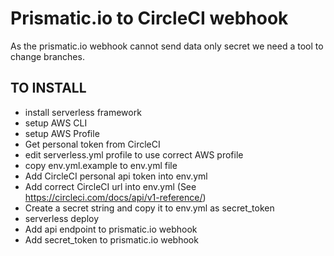 # Prismatic.io to CircleCI webhook

As the prismatic.io webhook cannot send data only secret we need a tool to change branches.


## TO INSTALL

- install serverless framework
- setup AWS CLI
- setup AWS Profile
- Get personal token from CircleCI
- edit serverless.yml profile to use correct AWS profile
- copy env.yml.example to env.yml file
- Add CircleCI personal api token into env.yml
- Add correct CircleCI url into env.yml (See https://circleci.com/docs/api/v1-reference/)
- Create a secret string and copy it to env.yml as secret_token
- serverless deploy
- Add api endpoint to prismatic.io webhook
- Add secret_token to prismatic.io webhook
